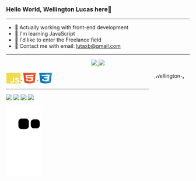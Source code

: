 ### Hello World, Wellington Lucas here👋

<hr>

- 🔭 Actually working with front-end development
- 🌱 I'm learning JavaScript
- 👯 I'd like to enter the Freelance field
- 💬 Contact me with email: lutaxb@gmail.com

<hr>

<div align="center">
  <a href="https://github.com/Wellington-Lucas">
  <img height="180em" src="https://github-readme-stats.vercel.app/api?username=Wellington-Lucas&show_icons=true&theme=yeblu&include_all_commits=true&count_private=true"/>
  <img height="180em" src="https://github-readme-stats.vercel.app/api/top-langs/?username=Wellington-Lucas&layout=compact&langs_count=7&theme=yeblu"/>
</div>

  <div style="display: inline_block"><br>
  <img align="center" alt="Javascript" height="30" width="40" src="https://raw.githubusercontent.com/devicons/devicon/master/icons/javascript/javascript-plain.svg">  
  <img align="center" alt="Html" height="30" width="40" src="https://raw.githubusercontent.com/devicons/devicon/master/icons/html5/html5-original.svg">
  <img align="center" alt="Css" height="30" width="40" src="https://raw.githubusercontent.com/devicons/devicon/master/icons/css3/css3-original.svg">
  <img align="right" alt="Wellington-pic" height="150" style="border-radius:50px;" src="https://instagram.fcfc4-1.fna.fbcdn.net/v/t51.2885-19/322414179_1645704349214974_4640330562339159962_n.jpg?stp=dst-jpg_s320x320&_nc_ht=instagram.fcfc4-1.fna.fbcdn.net&_nc_cat=110&_nc_ohc=l2hPcbONNCUAX-Zt7_l&edm=AOQ1c0wBAAAA&ccb=7-5&oh=00_AfBGFaPlS5W163Xurlkmc-b0faGzfmzsgijUcbIR6Q0SVg&oe=63B5EB5E&_nc_sid=8fd12b?width=676&height=676">
</div>
  
<hr>
  
<div> 
  <a href="https://www.instagram.com/wellingtonlucasdaveiga/" target="_blank"><img src="https://img.shields.io/badge/-Instagram-%23E4405F?style=for-the-badge&logo=instagram&logoColor=white"></a>
 <a href="https://discord.gg/bSEAcnGzDw" target="_blank"><img src="https://img.shields.io/badge/Discord-7289DA?style=for-the-badge&logo=discord&logoColor=white"></a> 
  <a href = "mailto:lutaxb@gmail.com"><img src="https://img.shields.io/badge/-Gmail-%23333?style=for-the-badge&logo=gmail&logoColor=white"></a>
  <a href="https://www.linkedin.com/in/rafaella-ballerini-45875016a" target="_blank"><img src="https://img.shields.io/badge/-LinkedIn-%230077B5?style=for-the-badge&logo=linkedin&logoColor=white"></a> 
 
  
  ![Snake animation](https://github.com/rafaballerini/rafaballerini/blob/output/github-contribution-grid-snake.svg)
 
</div>
